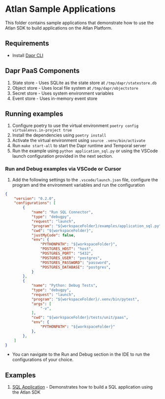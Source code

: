 # Atlan Sample Applications

This folder contains sample applications that demonstrate how to use the Atlan SDK to build applications on the Atlan Platform.

## Requirements
- Install [Dapr CLI](https://docs.dapr.io/getting-started/install-dapr-cli/)

## Dapr PaaS Components
1. State store - Uses SQLite as the state store at `/tmp/dapr/statestore.db`
2. Object store - Uses local file system at `/tmp/dapr/objectstore`
3. Secret store - Uses system environment variables
4. Event store - Uses in-memory event store

## Running examples
1. Configure poetry to use the virtual environment `poetry config virtualenvs.in-project true`
2. Install the dependencies using `poetry install`
3. Activate the virtual environment using `source .venv/bin/activate`
4. Run `make start-all` to start the Dapr runtime and Temporal server
5. Run the example using `python application_sql.py` or using the VSCode launch configuration provided in the next section.

### Run and Debug examples via VSCode or Cursor
1. Add the following settings to the `.vscode/launch.json` file, configure the program and the environment variables and run the configuration
```json
{
    "version": "0.2.0",
    "configurations": [
        {
            "name": "Run SQL Connector",
            "type": "debugpy",
            "request": "launch",
            "program": "${workspaceFolder}/examples/application_sql.py",
            "cwd": "${workspaceFolder}",
            "justMyCode": false,
            "env": {
                "PYTHONPATH": "${workspaceFolder}",
                "POSTGRES_HOST": "host",
                "POSTGRES_PORT": "5432",
                "POSTGRES_USER": "postgres",
                "POSTGRES_PASSWORD": "password",
                "POSTGRES_DATABASE": "postgres",
            }
        },
        {
            "name": "Python: Debug Tests",
            "type": "debugpy",
            "request": "launch",
            "program": "${workspaceFolder}/.venv/bin/pytest",
            "args": [
                "-v",
            ],
            "cwd": "${workspaceFolder}/tests/unit/paas",
            "env": {
                "PYTHONPATH": "${workspaceFolder}"
            },
        },
    ]
}
```
- You can navigate to the Run and Debug section in the IDE to run the configurations of your choice.


## Examples
1. [SQL Application](./application_sql.py) - Demonstrates how to build a SQL application using the Atlan SDK
